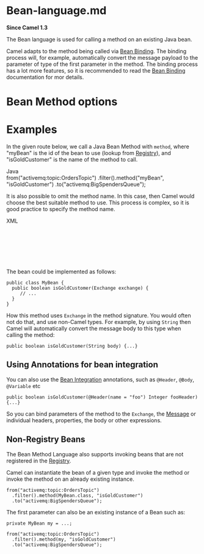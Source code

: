 # Bean-language.md

**Since Camel 1.3**

The Bean language is used for calling a method on an existing Java bean.

Camel adapts to the method being called via [Bean
Binding](#manual::bean-binding.adoc). The binding process will, for
example, automatically convert the message payload to the parameter of
type of the first parameter in the method. The binding process has a lot
more features, so it is recommended to read the [Bean
Binding](#manual::bean-binding.adoc) documentation for mor details.

# Bean Method options

# Examples

In the given route below, we call a Java Bean Method with `method`,
where "myBean" is the id of the bean to use (lookup from
[Registry](#manual::registry.adoc)), and "isGoldCustomer" is the name of
the method to call.

Java  
from("activemq:topic:OrdersTopic")
.filter().method("myBean", "isGoldCustomer")
.to("activemq:BigSpendersQueue");

It is also possible to omit the method name. In this case, then Camel
would choose the best suitable method to use. This process is complex,
so it is good practice to specify the method name.

XML  
<route>  
<from uri="activemq:topic:OrdersTopic"/>  
<filter>  
<method ref="myBean" method="isGoldCustomer"/>  
<to uri="activemq:BigSpendersQueue"/>  
</filter>  
</route>

The bean could be implemented as follows:

    public class MyBean {
      public boolean isGoldCustomer(Exchange exchange) {
         // ...
      }
    }

How this method uses `Exchange` in the method signature. You would often
not do that, and use non-Camel types. For example, by using `String`
then Camel will automatically convert the message body to this type when
calling the method:

    public boolean isGoldCustomer(String body) {...}

## Using Annotations for bean integration

You can also use the [Bean Integration](#manual::bean-integration.adoc)
annotations, such as `@Header`, `@Body`, `@Variable` etc

    public boolean isGoldCustomer(@Header(name = "foo") Integer fooHeader) {...}

So you can bind parameters of the method to the `Exchange`, the
[Message](#eips:message.adoc) or individual headers, properties, the
body or other expressions.

## Non-Registry Beans

The Bean Method Language also supports invoking beans that are not
registered in the [Registry](#manual::registry.adoc).

Camel can instantiate the bean of a given type and invoke the method or
invoke the method on an already existing instance.

    from("activemq:topic:OrdersTopic")
      .filter().method(MyBean.class, "isGoldCustomer")
      .to("activemq:BigSpendersQueue");

The first parameter can also be an existing instance of a Bean such as:

    private MyBean my = ...;
    
    from("activemq:topic:OrdersTopic")
      .filter().method(my, "isGoldCustomer")
      .to("activemq:BigSpendersQueue");

